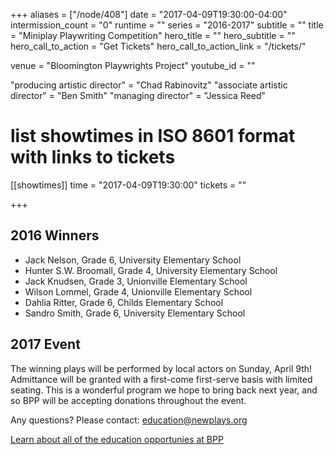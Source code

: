 +++
aliases = ["/node/408"]
date = "2017-04-09T19:30:00-04:00"
intermission_count = "0"
runtime = ""
series = "2016-2017"
subtitle = ""
title = "Miniplay Playwriting Competition"
hero_title = ""
hero_subtitle = ""
hero_call_to_action = "Get Tickets"
hero_call_to_action_link = "/tickets/"

venue = "Bloomington Playwrights Project"
youtube_id = ""

"producing artistic director" = "Chad Rabinovitz"
"associate artistic director" = "Ben Smith"
"managing director" = "Jessica Reed"

# list showtimes in ISO 8601 format with links to tickets
[[showtimes]]
    time = "2017-04-09T19:30:00"
    tickets = ""

+++

## 2016 Winners

* Jack Nelson, Grade 6, University Elementary School
* Hunter S.W. Broomall, Grade 4, University Elementary School
* Jack Knudsen, Grade 3, Unionville Elementary School
* Wilson Lommel, Grade 4, Unionville Elementary School
* Dahlia Ritter, Grade 6, Childs Elementary School
* Sandro Smith, Grade 6, University Elementary School

## 2017 Event

The winning plays will be performed by local actors on Sunday, April 9th! Admittance will be granted with a first-come first-serve basis with limited seating. This is a wonderful program we hope to bring back next year, and so BPP will be accepting donations throughout the event.

Any questions? Please contact: <education@newplays.org>

[Learn about all of the education opportunies at BPP](/education/)
